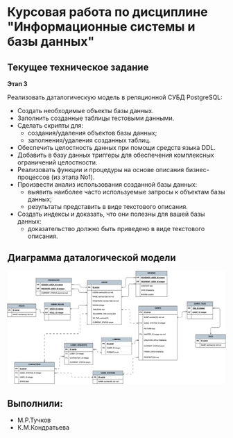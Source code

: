 # Курсовая работа по дисциплине "Информационные системы и базы данных"

## Текущее техническое задание

**Этап 3**

Реализовать даталогическую модель в реляционной СУБД PostgreSQL:

- Создать необходимые объекты базы данных.
- Заполнить созданные таблицы тестовыми данными.
- Сделать скрипты для:
    - создания/удаления объектов базы данных;
    - заполнения/удаления созданных таблиц.
- Обеспечить целостность данных при помощи средств языка DDL.
- Добавить в базу данных триггеры для обеспечения комплексных ограничений
целостности.
- Реализовать функции и процедуры на основе описания бизнес-процессов (из этапа
No1).
- Произвести анализ использования созданной базы данных:
    - выявить наиболее часто используемые запросы к объектам базы данных;
    - результаты представить в виде текстового описания.
- Создать индексы и доказать, что они полезны для вашей базы данных:
    - доказательство должно быть приведено в виде текстового описания.

## Диаграмма даталогической модели

![Изображение модели](/img/v_2_db-course-work-data.drawio.png)

## Выполнили:

- М.Р.Тучков
- К.М.Кондратьева